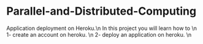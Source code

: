 # Parallel-and-Distributed-Computing
Application deployment on Heroku.\n
In this project you will learn how to \n
1- create an account on heroku. \n
2- deploy an application on heroku. \n

